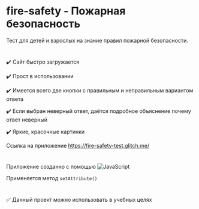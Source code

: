 # fire-safety - Пожарная безопасность

Тест для детей и взрослых на знание правил пожарной безопасности.

#

:heavy_check_mark: Сайт быстро загружается

:heavy_check_mark: Прост в использовании

:heavy_check_mark: Имеется всего две кнопки с правильным и неправильным вариантом ответа

:heavy_check_mark: Если выбран неверный ответ, даётся подробное объяснение почему ответ неверный

:heavy_check_mark: Яркие, красочные картинки

Ссылка на приложение https://fire-safety-test.glitch.me/

#

Приложение созданно с помощью ![JavaScript](https://img.shields.io/badge/javascript-%23323330.svg?style=for-the-badge&logo=javascript&logoColor=%23F7DF1E)

Применяется метод `setAttribute()`

#

:white_check_mark: Данный проект можно использовать в учебных целях
